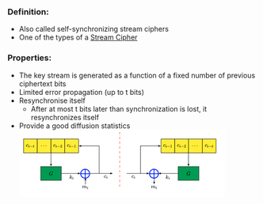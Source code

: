 ### Definition:
- Also called self-synchronizing stream ciphers
- One of the types of a [Stream Cipher](Stream%20Cipher.md)
### Properties:
- The key stream is generated as a function of a fixed number of previous ciphertext bits
- Limited error propagation (up to t bits)
- Resynchronise itself
	- After at most t bits later than synchronization is lost, it resynchronizes itself  
- Provide a good diffusion statistics
![](../../Attachments/asyncStreamCipher.png)